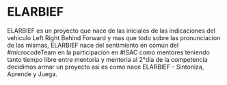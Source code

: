 # ELARBIEF
ELARBIEF es un proyecto que nace de las iniciales de las indicaciones del vehiculo Left Right Behind Forward y mas que todo sobre las pronunciacion de las mismas, ELARBIEF nace del sentimiento en común del #microcodeTeam en la participacion en #ISAC como mentores teniendo tanto tiempo libre entre mentoria y mentoria al 2°día de la competencia decidimos armar un proyecto asi es como nace ELARBIEF - Sintoniza, Aprende y Juega.
